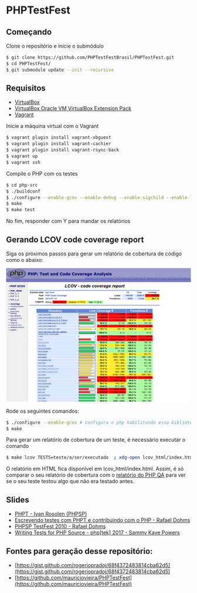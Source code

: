 PHPTestFest
===========

## Começando

Clone o repositório e inicie o submódulo

```bash
$ git clone https://github.com/PHPTestFestBrasil/PHPTestFest.git
$ cd PHPTestFest/
$ git submodule update --init --recursive
```

## Requisitos
 - [VirtualBox](https://www.virtualbox.org/wiki/Downloads)
 - [VirtualBox Oracle VM VirtualBox Extension Pack](https://www.virtualbox.org/wiki/Downloads)
 - [Vagrant](http://www.vagrantup.com/downloads.html)

Inicie a máquina virtual com o Vagrant

```bash
$ vagrant plugin install vagrant-vbguest
$ vagrant plugin install vagrant-cachier
$ vagrant plugin install vagrant-rsync-back
$ vagrant up
$ vagrant ssh
```

Compile o PHP com os testes

```bash
$ cd php-src
$ ./buildconf
$ ./configure --enable-gcov --enable-debug --enable-sigchild --enable-libgcc --with-openssl --with-kerberos --with-pcre-regex --enable-bcmath --with-bz2 --enable-calendar --with-curl --with-enchant --enable-exif --enable-ftp --with-gd --enable-gd-jis-conv --with-gettext --with-mhash --with-kerberos --with-imap-ssl --enable-intl --enable-mbstring --with-libmbfl --with-onig --with-pspell --with-recode --with-mm --enable-shmop --with-snmp --enable-soap --enable-sockets --enable-sysvsem --enable-wddx --with-xmlrpc --with-xsl --enable-zip --with-zlib --with-readline
$ make
$ make test
```

No fim, responder com Y para mandar os relatórios

## Gerando LCOV code coverage report

Siga os próximos passos para gerar um relatório de cobertura de código como o 
abaixo:

![](lcov_report.png)

Rode os seguintes comandos:

```bash
$ ./configure --enable-gcov # configura o php habilitando essa biblioteca 
$ make
```

Para gerar um relatório de cobertura de um teste, é necessário executar o comando

```bash
$ make lcov TESTS=teste/a/ser/executado  ; xdg-open lcov_html/index.html
```

O relatório em HTML fica disponível em lcov_html/index.html. Assim, é só comparar
o seu relatório de cobertura com o [relatório do PHP QA](http://gcov.php.net/PHP_HEAD/lcov_html/index.php)
para ver se o seu teste testou algo que não era testado antes.

## Slides

 - [PHPT - Ivan Rosolen (PHPSP)](http://pt.slideshare.net/ivanrosolen/phpt-13829359)
 - [Escrevendo testes com PHPT e contribuindo com o PHP - Rafael Dohms](http://blog.doh.ms/2009/08/19/escrevendo-testes-com-phpt/?lang=pt-br)
 - [PHPSP TestFest 2010 - Rafael Dohms](http://pt.slideshare.net/rdohms/phpsp-testfest-2010)
 - [Writing Tests for PHP Source - php[tek] 2017 - Sammy Kaye Powers](https://speakerdeck.com/sammyk/writing-tests-for-php-source-php-tek-2017)
 
## Fontes para geração desse repositório:

 - [https://gist.github.com/rogeriopradoj/68f4372483814cba62d5](https://gist.github.com/rogeriopradoj/68f4372483814cba62d5)
 - [https://github.com/mauriciovieira/PHPTestFest](https://github.com/mauriciovieira/PHPTestFest)





